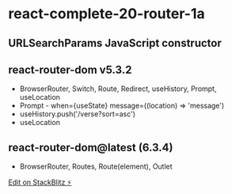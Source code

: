 # react-complete-20-router-1a

## URLSearchParams JavaScript constructor

## react-router-dom v5.3.2

- BrowserRouter, Switch, Route, Redirect, useHistory, Prompt, useLocation
- Prompt - when={useState} message=((location) => 'message')
- useHistory.push('/verse?sort=asc')
- useLocation

## react-router-dom@latest (6.3.4)

- BrowserRouter, Routes, Route(element), Outlet

[Edit on StackBlitz ⚡️](https://stackblitz.com/edit/vitejs-vite-kqxzip)
